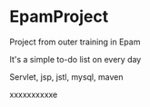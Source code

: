 # EpamProject
Project from outer training in Epam

It's a simple to-do list on every day

Servlet, jsp, jstl, mysql, maven


xxxxxxxxxxe
